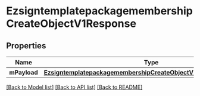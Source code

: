 # EzsigntemplatepackagemembershipCreateObjectV1Response

## Properties
Name | Type | Description | Notes
------------ | ------------- | ------------- | -------------
**mPayload** | [**EzsigntemplatepackagemembershipCreateObjectV1ResponseMPayload***](EzsigntemplatepackagemembershipCreateObjectV1ResponseMPayload.md) |  | 

[[Back to Model list]](../README.md#documentation-for-models) [[Back to API list]](../README.md#documentation-for-api-endpoints) [[Back to README]](../README.md)


